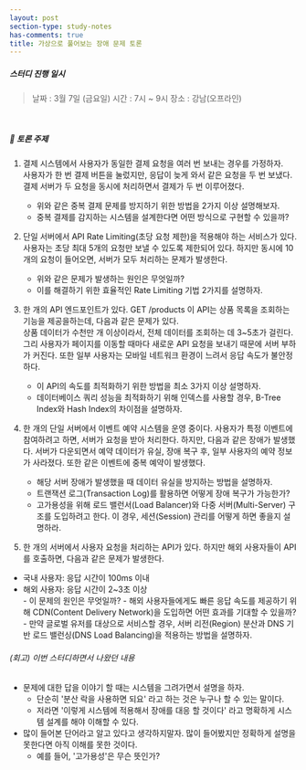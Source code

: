 ```yaml
---
layout: post
section-type: study-notes
has-comments: true
title: 가상으로 풀어보는 장애 문제 토론 
---
```



<h5> 스터디 진행 일시</h5>
<blockquote>날짜 : 3월 7일 (금요일)    
시간 : 7시 ~ 9시    
장소 : 강남(오프라인)
</blockquote>  

<br>

<h5>📖 토론 주제 </h5>

1. 결제 시스템에서 사용자가 동일한 결제 요청을 여러 번 보내는 경우를 가정하자.  
사용자가 한 번 결제 버튼을 눌렀지만, 응답이 늦게 와서 같은 요청을 두 번 보냈다. 결제 서버가 두 요청을 동시에 처리하면서 결제가 두 번 이루어졌다.
    - 위와 같은 중복 결제 문제를 방지하기 위한 방법을 2가지 이상 설명해보자.
    - 중복 결제를 감지하는 시스템을 설계한다면 어떤 방식으로 구현할 수 있을까?  

2. 단일 서버에서 API Rate Limiting(초당 요청 제한)을 적용해야 하는 서비스가 있다.  
사용자는 초당 최대 5개의 요청만 보낼 수 있도록 제한되어 있다. 하지만 동시에 10개의 요청이 들어오면, 서버가 모두 처리하는 문제가 발생한다.
    - 위와 같은 문제가 발생하는 원인은 무엇일까?
    - 이를 해결하기 위한 효율적인 Rate Limiting 기법 2가지를 설명하자.  

3. 한 개의 API 엔드포인트가 있다. GET /products
이 API는 상품 목록을 조회하는 기능을 제공을하는데, 다음과 같은 문제가 있다.  
상품 데이터가 수천만 개 이상이라서, 전체 데이터를 조회하는 데 3~5초가 걸린다.그리 사용자가 페이지를 이동할 때마다 새로운 API 요청을 보내기 때문에 서버 부하가 커진다. 또한 일부 사용자는 모바일 네트워크 환경이 느려서 응답 속도가 불안정하다.
    - 이 API의 속도를 최적화하기 위한 방법을 최소 3가지 이상 설명하자.
    - 데이터베이스 쿼리 성능을 최적화하기 위해 인덱스를 사용할 경우, B-Tree Index와 Hash Index의 차이점을 설명하자.

4. 한 개의 단일 서버에서 이벤트 예약 시스템을 운영 중이다. 사용자가 특정 이벤트에 참여하려고 하면, 서버가 요청을 받아 처리한다.
하지만, 다음과 같은 장애가 발생했다. 서버가 다운되면서 예약 데이터가 유실, 장애 복구 후, 일부 사용자의 예약 정보가 사라졌다. 또한 같은 이벤트에 중복 예약이 발생했다. 
    - 해당 서버 장애가 발생했을 때 데이터 유실을 방지하는 방법을 설명하자.
    - 트랜잭션 로그(Transaction Log)를 활용하면 어떻게 장애 복구가 가능한가?
    - 고가용성을 위해 로드 밸런서(Load Balancer)와 다중 서버(Multi-Server) 구조를 도입하려고 한다. 이 경우, 세션(Session) 관리를 어떻게 하면 좋을지 설명하라.

5. 한 개의 서버에서 사용자 요청을 처리하는 API가 있다. 하지만 해외 사용자들이 API를 호출하면, 다음과 같은 문제가 발생한다.   
- 국내 사용자: 응답 시간이 100ms 이내  
- 해외 사용자: 응답 시간이 2~3초 이상    
        - 이 문제의 원인은 무엇일까?
        - 해외 사용자들에게도 빠른 응답 속도를 제공하기 위해 CDN(Content Delivery Network)을 도입하면 어떤 효과를 기대할 수 있을까?
        - 만약 글로벌 유저를 대상으로 서비스할 경우, 서버 리전(Region) 분산과 DNS 기반 로드 밸런싱(DNS Load Balancing)을 적용하는 방법을 설명하자.


<h6>(회고) 이번 스터디하면서 나왔던 내용</h6>

* 문제에 대한 답을 이야기 할 때는 시스템을 그려가면서 설명을 하자.
    * 단순히 '분산 락을 사용하면 되요' 라고 하는 것은 누구나 할 수 있는 말이다. 
    * 저라면 '이렇게 시스템에 적용해서 장애를 대응 할 것이다' 라고 명확하게 시스템 설계를 해야 이해할 수 있다. 
* 많이 들어본 단어라고 알고 있다고 생각하지말자. 많이 들어봤지만 정확하게 설명을 못한다면 아직 이해를 못한 것이다.
    * 예를 들어, '고가용성'은 무슨 뜻인가?
